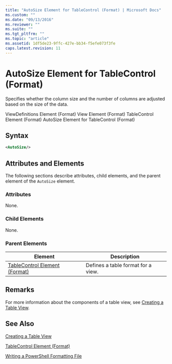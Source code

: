 ```yaml
---
title: "AutoSize Element for TableControl (Format) | Microsoft Docs"
ms.custom: ""
ms.date: "09/13/2016"
ms.reviewer: ""
ms.suite: ""
ms.tgt_pltfrm: ""
ms.topic: "article"
ms.assetid: 1df5de23-9ffc-427e-bb34-f5efe073f3fe
caps.latest.revision: 11
---
```

# AutoSize Element for TableControl (Format)

Specifies whether the column size and the number of columns are adjusted based on the size of the data.

ViewDefinitions Element (Format)
View Element (Format)
TableControl Element (Format)
AutoSize Element for TableControl (Format)

## Syntax

```xml
<AutoSize/>
```

## Attributes and Elements

The following sections describe attributes, child elements, and the parent element of the `AutoSize` element.

### Attributes

None.

### Child Elements

None.

### Parent Elements

|Element|Description|
|-------------|-----------------|
|[TableControl Element (Format)](./tablecontrol-element-format.md)|Defines a table format for a view.|

## Remarks

For more information about the components of a table view, see [Creating a Table View](./creating-a-table-view.md).

## See Also

[Creating a Table View](./creating-a-table-view.md)

[TableControl Element (Format)](./tablecontrol-element-format.md)

[Writing a PowerShell Formatting File](./writing-a-powershell-formatting-file.md)
